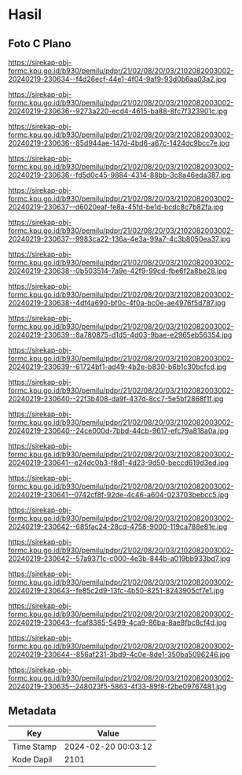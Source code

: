 # Hasil

## Foto C Plano

https://sirekap-obj-formc.kpu.go.id/b930/pemilu/pdpr/21/02/08/20/03/2102082003002-20240219-230634--f4d26ecf-44e1-4f04-9af9-93d0b6aa03a2.jpg

https://sirekap-obj-formc.kpu.go.id/b930/pemilu/pdpr/21/02/08/20/03/2102082003002-20240219-230636--9273a220-ecd4-4615-ba88-8fc7f323901c.jpg

https://sirekap-obj-formc.kpu.go.id/b930/pemilu/pdpr/21/02/08/20/03/2102082003002-20240219-230636--85d944ae-147d-4bd6-a67c-1424dc9bcc7e.jpg

https://sirekap-obj-formc.kpu.go.id/b930/pemilu/pdpr/21/02/08/20/03/2102082003002-20240219-230636--fd5d0c45-9884-4314-88bb-3c8a46eda387.jpg

https://sirekap-obj-formc.kpu.go.id/b930/pemilu/pdpr/21/02/08/20/03/2102082003002-20240219-230637--d6020eaf-fe8a-45fd-be1d-bcdc8c7b82fa.jpg

https://sirekap-obj-formc.kpu.go.id/b930/pemilu/pdpr/21/02/08/20/03/2102082003002-20240219-230637--9983ca22-136a-4e3a-99a7-4c3b8050ea37.jpg

https://sirekap-obj-formc.kpu.go.id/b930/pemilu/pdpr/21/02/08/20/03/2102082003002-20240219-230638--0b503514-7a9e-42f9-99cd-fbe6f2a8be28.jpg

https://sirekap-obj-formc.kpu.go.id/b930/pemilu/pdpr/21/02/08/20/03/2102082003002-20240219-230638--4df4a690-bf0c-4f0a-bc0e-ae4976f5d787.jpg

https://sirekap-obj-formc.kpu.go.id/b930/pemilu/pdpr/21/02/08/20/03/2102082003002-20240219-230639--8a780875-d1d5-4d03-9bae-e2965eb56354.jpg

https://sirekap-obj-formc.kpu.go.id/b930/pemilu/pdpr/21/02/08/20/03/2102082003002-20240219-230639--61724bf1-ad49-4b2e-b830-b6b1c30bcfcd.jpg

https://sirekap-obj-formc.kpu.go.id/b930/pemilu/pdpr/21/02/08/20/03/2102082003002-20240219-230640--22f3b408-da9f-437d-8cc7-5e5bf2868f1f.jpg

https://sirekap-obj-formc.kpu.go.id/b930/pemilu/pdpr/21/02/08/20/03/2102082003002-20240219-230640--24ce000d-7bbd-44cb-9617-efc79a818a0a.jpg

https://sirekap-obj-formc.kpu.go.id/b930/pemilu/pdpr/21/02/08/20/03/2102082003002-20240219-230641--e24dc0b3-f8d1-4d23-9d50-beccd619d3ed.jpg

https://sirekap-obj-formc.kpu.go.id/b930/pemilu/pdpr/21/02/08/20/03/2102082003002-20240219-230641--0742cf8f-92de-4c46-a604-023703bebcc5.jpg

https://sirekap-obj-formc.kpu.go.id/b930/pemilu/pdpr/21/02/08/20/03/2102082003002-20240219-230642--685fac24-28cd-4758-9000-119ca788e81e.jpg

https://sirekap-obj-formc.kpu.go.id/b930/pemilu/pdpr/21/02/08/20/03/2102082003002-20240219-230642--57a9371c-c000-4e3b-844b-a019bb933bd7.jpg

https://sirekap-obj-formc.kpu.go.id/b930/pemilu/pdpr/21/02/08/20/03/2102082003002-20240219-230643--fe85c2d9-13fc-4b50-8251-8243905cf7e1.jpg

https://sirekap-obj-formc.kpu.go.id/b930/pemilu/pdpr/21/02/08/20/03/2102082003002-20240219-230643--fcaf8385-5499-4ca9-86ba-8ae8fbc8cf4d.jpg

https://sirekap-obj-formc.kpu.go.id/b930/pemilu/pdpr/21/02/08/20/03/2102082003002-20240219-230644--856af231-3bd9-4c0e-8de1-350ba5096246.jpg

https://sirekap-obj-formc.kpu.go.id/b930/pemilu/pdpr/21/02/08/20/03/2102082003002-20240219-230635--248023f5-5863-4f33-89f8-f2be09767481.jpg


## Metadata

| Key        | Value               |
| ---------- | ------------------- |
| Time Stamp | 2024-02-20 00:03:12 |
| Kode Dapil | 2101                |



